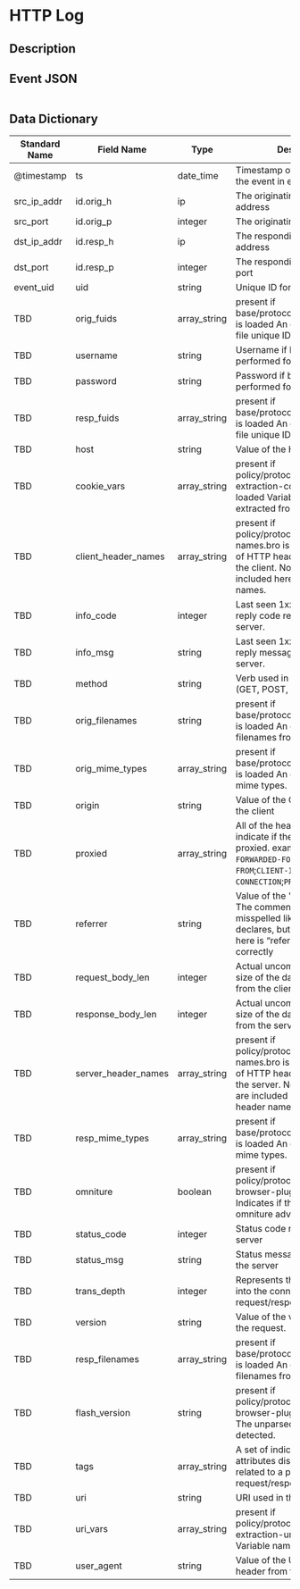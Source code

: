 # HTTP Log

## Description

## Event JSON

```json
```

## Data Dictionary

|	        Standard Name       	|            Field Name             |       	    Type            	|   	    Description          	|	     Sample Value           	|
|	-------------------------------	|	-------------------------------	|	-------------------------------	|	-------------------------------	|	-------------------------------	|
|     @timestamp     |     ts               |     date_time     |        Timestamp of the beginning of the event in epoch format     |     `1300475167.096535`  |
|     src_ip_addr     |     id.orig_h     |     ip     |     The originating/source IP address     |     `10.1.1.1`     |
|     src_port     |     id.orig_p          |     integer     |       The originating/source port        |     `37682`     |
|     dst_ip_addr     |     id.resp_h     |     ip     |     The responding/destination IP address     |     `10.2.2.2`     |
|     dst_port     |     id.resp_p          |     integer     |       The responding/destination port        |     `80`     |
|     event_uid     |     uid     |     string     |     Unique ID for the connection.     |     `CHhAvVGS1DHFjwGM9`     |
|     TBD     |     orig_fuids     |     array_string     |          present if base/protocols/http/entities.bro is loaded An ordered vector of file unique IDs.     |     ``     |
|     TBD     |     username     |     string     |     Username if basic-auth is performed for the request     |     ``     |
|     TBD     |     password     |     string     |     Password if basic-auth is performed for the request     |     ``     |
|     TBD     |     resp_fuids     |     array_string     |          present if base/protocols/http/entities.bro is loaded An ordered vector of file unique IDs.     |     ``     |
|     TBD     |     host     |     string     |     Value of the HOST header     |     ``     |
|     TBD     |     cookie_vars     |     array_string     |          present if policy/protocols/http/var-extraction-cookies.bro is loaded Variable names extracted from all cookies." |   `[ "nflx-rgn", "nfvdid", "memclid", "NetflixId" ]`
|     TBD     |     client_header_names     |     array_string     |          present if policy/protocols/http/header-names.bro is loaded The vector of HTTP header names sent by the client. No header values are included here, just the header names.     |     ``     |
|     TBD     |     info_code     |     integer     |     Last seen 1xx informational reply code returned by the server.    |   `101`   |
|     TBD     |     info_msg     |     string     |     Last seen 1xx informational reply message returned by the server.   |  `Switching Protocols`   |
|     TBD     |     method     |     string     |     Verb used in the HTTP request (GET, POST, HEAD, etc.).    |   `GET`   |
|     TBD     |     orig_filenames     |     string     |          present if base/protocols/http/entities.bro is loaded An ordered vector of filenames from the client.   |   ``  |
|     TBD     |     orig_mime_types     |     array_string     |          present if base/protocols/http/entities.bro is loaded An ordered vector of mime types.    |   `["text/plain" , "application/pdf" ]`   |
|     TBD     |     origin     |     string     |     Value of the Origin header from the client     |     ``     |
|     TBD     |     proxied     |     array_string     |     All of the headers that may indicate if the request was proxied. example: `FORWARDED`;`X-FORWARDED-FOR`;`X-FORWARDED-FROM`;`CLIENT-IP`;`VIA`;`XROXY-CONNECTION`;`PROXY-CONNECTION`    |   `X-FORWARDED-FOR -> 1.1.1.1, 10.48.100.11`    |
|     TBD     |     referrer     |     string     |     Value of the "referer" header. The comment is deliberately misspelled like the standard declares, but the name used here is “referrer” spelled correctly     |     ``     |
|     TBD     |     request_body_len     |     integer     |     Actual uncompressed content size of the data transferred from the client     |     `100`     |
|     TBD     |     response_body_len     |     integer     |     Actual uncompressed content size of the data transferred from the server     |     `10000`     |
|     TBD     |     server_header_names     |     array_string     |          present if policy/protocols/http/header-names.bro is loaded The vector of HTTP header names sent by the server. No header values are included here, just the header names.   |   ``  |
|     TBD     |     resp_mime_types     |     array_string     |          present if base/protocols/http/entities.bro is loaded An ordered vector of mime types.    |   `["text/plain" , "application/pdf" ]`   |
|     TBD     |     omniture     |     boolean     |          present if policy/protocols/http/software-browser-plugins.bro is loaded Indicates if the server is an omniture advertising server.   |   ``  |
|     TBD     |     status_code     |     integer     |     Status code returned by the server     |     `200`     |
|     TBD     |     status_msg     |     string     |     Status message returned by the server     |     `OK`     |
|     TBD     |     trans_depth     |     integer     |     Represents the pipelined depth into the connection of this request/response transaction     |     `34`     |
|     TBD     |     version     |     string     |     Value of the version portion of the request.   |    `1.2`   |
|     TBD     |     resp_filenames     |     array_string     |          present if base/protocols/http/entities.bro is loaded An ordered vector of filenames from the server.   |   ``  |
|     TBD     |     flash_version     |     string     |          present if policy/protocols/http/software-browser-plugins.bro is loaded The unparsed Flash version, if detected.   |   ``  |
|     TBD     |     tags     |     array_string     |     A set of indicators of various attributes discovered and related to a particular request/response pair     |     ``     |
|     TBD     |     uri     |     string     |     URI used in the request     |     `/bobs/big/wheel/superawesome.exe`     |
|     TBD     |     uri_vars     |     array_string     |          present if policy/protocols/http/var-extraction-uri.bro is loaded Variable names from the URI.   |   ``  |
|     TBD     |     user_agent     |     string     |     Value of the User-Agent header from the client     |     ``     |
